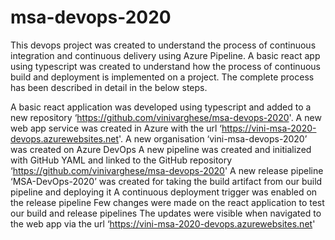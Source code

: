# msa-devops-2020

This devops project was created to understand the process of continuous integration and continuous delivery using Azure Pipeline. A basic react app using typescript was created to understand how the process of continuous build and deployment is implemented on a project.  The complete process has been described in detail in the below steps.

A basic react application was developed using typescript and added to a new repository ‘https://github.com/vinivarghese/msa-devops-2020'. 
A new web app service was created in Azure with the url ‘https://vini-msa-2020-devops.azurewebsites.net'. 
A new organisation ‘vini-msa-devops-2020’ was created on Azure DevOps 
A new pipeline was created and initialized with GitHub YAML and linked to the GitHub repository ‘https://github.com/vinivarghese/msa-devops-2020'
A new release pipeline ‘MSA-DevOps-2020’ was created for taking the build artifact from our build pipeline and deploying it
A continuous deployment trigger was enabled on the release pipeline
Few changes were made on the react application to test our build and release pipelines 
The updates were visible when navigated to the web app via the url ‘https://vini-msa-2020-devops.azurewebsites.net'
